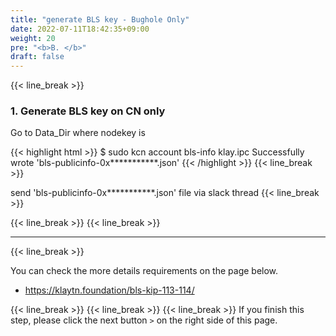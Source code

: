 ```yaml
---
title: "generate BLS key - Bughole Only"
date: 2022-07-11T18:42:35+09:00
weight: 20
pre: "<b>B. </b>"
draft: false
---
```


{{< line_break >}}
### 1. Generate BLS key on CN only
Go to Data_Dir where nodekey is

{{< highlight html >}}
$ sudo kcn account bls-info klay.ipc
Successfully wrote 'bls-publicinfo-0x***********.json'
{{< /highlight >}}
{{< line_break >}}

send 'bls-publicinfo-0x***********.json' file via slack thread
{{< line_break >}}

{{< line_break >}}
{{< line_break >}}

---
{{< line_break >}}

You can check the more details requirements on the page below.
* https://klaytn.foundation/bls-kip-113-114/

{{< line_break >}}
{{< line_break >}}
{{< line_break >}}
If you finish this step, please click the next button ```>``` on the right side of this page.
